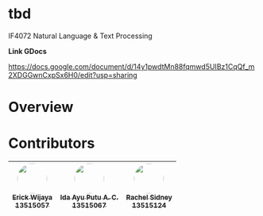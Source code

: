 # tbd
IF4072 Natural Language &amp; Text Processing

**Link GDocs**

https://docs.google.com/document/d/14y1pwdtMn88fqmwd5UIBz1CqQf_m2XDGGwnCxpSx6H0/edit?usp=sharing

# Overview

# Contributors
| [<img src="https://avatars0.githubusercontent.com/u/20073050?s=400&u=881e4c44f50167fb8b447e608d8234d9adf369df&v=4" width=60px style="border-radius: 50%;"><br /><sub>Erick Wijaya<br />13515057</sub>](https://github.com/wijayaerick) | [<img src="https://avatars3.githubusercontent.com/u/23205761?s=400&v=4" width=60px style="border-radius: 50%;"><br /><sub>Ida Ayu Putu A. C.<br />13515067</sub>](https://github.com/crahels) | [<img src="https://avatars3.githubusercontent.com/u/23205761?s=400&v=4" width=60px style="border-radius: 50%;"><br /><sub>Rachel Sidney<br />13515124</sub>](https://github.com/crahels) |
| :---: | :---: | :---: |
